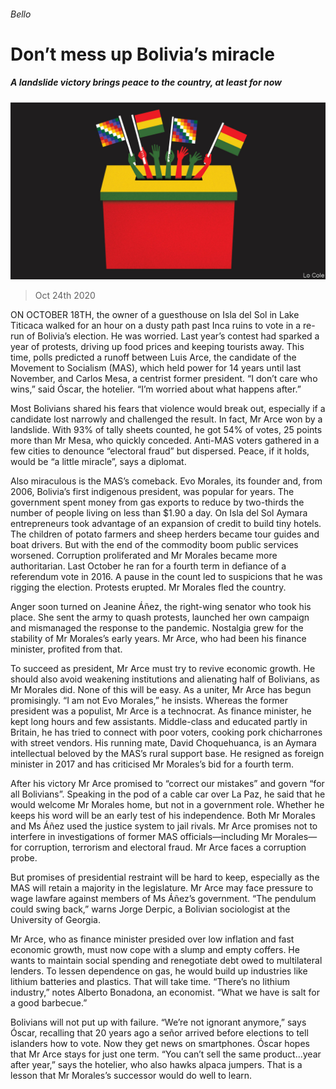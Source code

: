###### Bello

# Don’t mess up Bolivia’s miracle 

##### A landslide victory brings peace to the country, at least for now 

![image](images/20201024_AMD001_0.jpg) 

> Oct 24th 2020 

ON OCTOBER 18TH, the owner of a guesthouse on Isla del Sol in Lake Titicaca walked for an hour on a dusty path past Inca ruins to vote in a re-run of Bolivia’s election. He was worried. Last year’s contest had sparked a year of protests, driving up food prices and keeping tourists away. This time, polls predicted a runoff between Luis Arce, the candidate of the Movement to Socialism (MAS), which held power for 14 years until last November, and Carlos Mesa, a centrist former president. “I don’t care who wins,” said Óscar, the hotelier. “I’m worried about what happens after.”

Most Bolivians shared his fears that violence would break out, especially if a candidate lost narrowly and challenged the result. In fact, Mr Arce won by a landslide. With 93% of tally sheets counted, he got 54% of votes, 25 points more than Mr Mesa, who quickly conceded. Anti-MAS voters gathered in a few cities to denounce “electoral fraud” but dispersed. Peace, if it holds, would be “a little miracle”, says a diplomat. 


Also miraculous is the MAS’s comeback. Evo Morales, its founder and, from 2006, Bolivia’s first indigenous president, was popular for years. The government spent money from gas exports to reduce by two-thirds the number of people living on less than $1.90 a day. On Isla del Sol Aymara entrepreneurs took advantage of an expansion of credit to build tiny hotels. The children of potato farmers and sheep herders became tour guides and boat drivers. But with the end of the commodity boom public services worsened. Corruption proliferated and Mr Morales became more authoritarian. Last October he ran for a fourth term in defiance of a referendum vote in 2016. A pause in the count led to suspicions that he was rigging the election. Protests erupted. Mr Morales fled the country. 

Anger soon turned on Jeanine Áñez, the right-wing senator who took his place. She sent the army to quash protests, launched her own campaign and mismanaged the response to the pandemic. Nostalgia grew for the stability of Mr Morales’s early years. Mr Arce, who had been his finance minister, profited from that.

To succeed as president, Mr Arce must try to revive economic growth. He should also avoid weakening institutions and alienating half of Bolivians, as Mr Morales did. None of this will be easy. As a uniter, Mr Arce has begun promisingly. “I am not Evo Morales,” he insists. Whereas the former president was a populist, Mr Arce is a technocrat. As finance minister, he kept long hours and few assistants. Middle-class and educated partly in Britain, he has tried to connect with poor voters, cooking pork chicharrones with street vendors. His running mate, David Choquehuanca, is an Aymara intellectual beloved by the MAS’s rural support base. He resigned as foreign minister in 2017 and has criticised Mr Morales’s bid for a fourth term.

After his victory Mr Arce promised to “correct our mistakes” and govern “for all Bolivians”. Speaking in the pod of a cable car over La Paz, he said that he would welcome Mr Morales home, but not in a government role. Whether he keeps his word will be an early test of his independence. Both Mr Morales and Ms Áñez used the justice system to jail rivals. Mr Arce promises not to interfere in investigations of former MAS officials—including Mr Morales—for corruption, terrorism and electoral fraud. Mr Arce faces a corruption probe.

But promises of presidential restraint will be hard to keep, especially as the MAS will retain a majority in the legislature. Mr Arce may face pressure to wage lawfare against members of Ms Áñez’s government. “The pendulum could swing back,” warns Jorge Derpic, a Bolivian sociologist at the University of Georgia. 

Mr Arce, who as finance minister presided over low inflation and fast economic growth, must now cope with a slump and empty coffers. He wants to maintain social spending and renegotiate debt owed to multilateral lenders. To lessen dependence on gas, he would build up industries like lithium batteries and plastics. That will take time. “There’s no lithium industry,” notes Alberto Bonadona, an economist. “What we have is salt for a good barbecue.” 

Bolivians will not put up with failure. “We’re not ignorant anymore,” says Óscar, recalling that 20 years ago a señor arrived before elections to tell islanders how to vote. Now they get news on smartphones. Óscar hopes that Mr Arce stays for just one term. “You can’t sell the same product...year after year,” says the hotelier, who also hawks alpaca jumpers. That is a lesson that Mr Morales’s successor would do well to learn.

